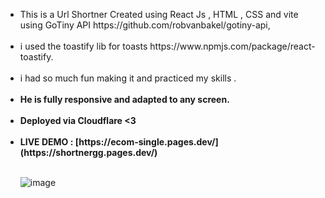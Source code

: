 
<ul>
<li>This is a Url Shortner Created  using React Js , HTML , CSS and vite using GoTiny API  https://github.com/robvanbakel/gotiny-api, </li><br/>
<li>i used the toastify lib for toasts  https://www.npmjs.com/package/react-toastify.</li> <br/>
<li>i had so much fun making it and practiced my skills . </li><br/>
<li><b> He is fully responsive and adapted to any screen.</li> </b> <br/>
<li><b> Deployed via Cloudflare <3 </li> </b> <br/>
<li> <b> LIVE DEMO : [https://ecom-single.pages.dev/](https://shortnergg.pages.dev/) </b> </li>

<br/>![image](https://user-images.githubusercontent.com/88171482/183806941-61c92c53-7e91-415c-b4f1-a00cfc564f99.png)

</ul>
